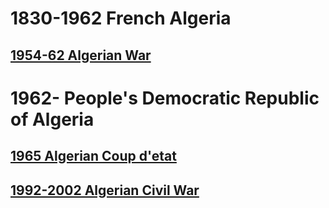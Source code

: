 
# 1830-1962 French Algeria
## [1954-62 Algerian War](1954-62%20Algerian%20War)

# 1962- People's Democratic Republic of Algeria
## [1965 Algerian Coup d'etat](1965%20Algerian%20Coup%20d'etat)
## [1992-2002 Algerian Civil War](1992-2002%20Algerian%20Civil%20War)